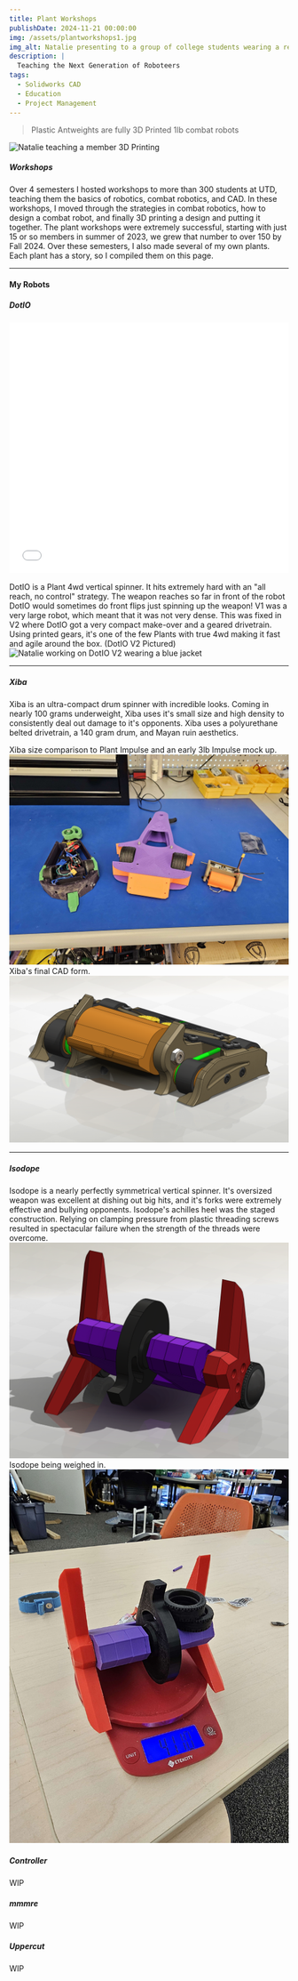 ```yaml
---
title: Plant Workshops
publishDate: 2024-11-21 00:00:00
img: /assets/plantworkshops1.jpg
img_alt: Natalie presenting to a group of college students wearing a red polo
description: |
  Teaching the Next Generation of Roboteers
tags:
  - Solidworks CAD
  - Education
  - Project Management
---
```


> Plastic Antweights are fully 3D Printed 1lb combat robots

![Natalie teaching a member 3D Printing](plantworkshops2.png)

##### Workshops
Over 4 semesters I hosted workshops to more than 300 students at UTD, teaching them the basics of robotics, combat robotics, and CAD. In these workshops, I moved through the strategies in combat robotics, how to design a combat robot, and finally 3D printing a design and putting it together. The plant workshops were extremely successful, starting with just 15 or so members in summer of 2023, we grew that number to over 150 by Fall 2024. Over these semesters, I also made several of my own plants. Each plant has a story, so I compiled them on this page.

---
#### My Robots

##### DotIO

  <div class="stack gap-10 content">
    <div class="content">
      <iframe 
        src="/assets/DotIO%20Render/Data/index.html"
        width="100%"
        height="450px"
        style="border: none;" 
        allowfullscreen="true"
        background-color="#3c3c3d"
        >
      </iframe>
    </div>
  </div>

DotIO is a Plant 4wd vertical spinner. It hits extremely hard with an "all reach, no control" strategy. The weapon reaches so far in front of the robot DotIO would sometimes do front flips just spinning up the weapon! V1 was a very large robot, which meant that it was not very dense. This was fixed in V2 where DotIO got a very compact make-over and a geared drivetrain. Using printed gears, it's one of the few Plants with true 4wd making it fast and agile around the box.
(DotIO V2 Pictured)
![Natalie working on DotIO V2 wearing a blue jacket](dotio1.png)

---

##### Xiba
Xiba is an ultra-compact drum spinner with incredible looks. Coming in nearly 100 grams underweight, Xiba uses it's small size and high density to consistently deal out damage to it's opponents. Xiba uses a polyurethane belted drivetrain, a 140 gram drum, and Mayan ruin aesthetics.

Xiba size comparison to Plant Impulse and an early 3lb Impulse mock up.
![](xiba.jpg)
Xiba's final CAD form.
![](xiba2.png)

---

##### Isodope
Isodope is a nearly perfectly symmetrical vertical spinner. It's oversized weapon was excellent at  dishing out big hits, and it's forks were extremely effective and bullying opponents. Isodope's achilles heel was the staged construction. Relying on clamping pressure from plastic threading screws resulted in spectacular failure when the strength of the threads were overcome.
![Isodope's final CAD](isodope1.png)
Isodope being weighed in.
![Isodope on a scale reading 411 grams](isodope2.jpg)

##### Controller
WIP
##### mmmre
WIP
##### Uppercut
WIP
